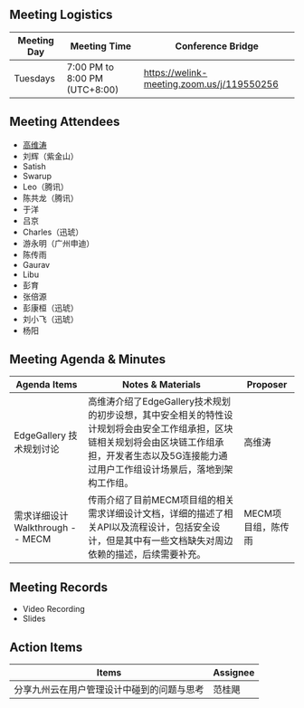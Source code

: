 ## Meeting Logistics

| Meeting Day  |  Meeting Time  | Conference Bridge  |
|---|---|---|
| Tuesdays  | 7:00 PM to 8:00 PM (UTC+8:00)   |  https://welink-meeting.zoom.us/j/119550256 |


## Meeting Attendees
- [高维涛](https://gitee.com/Gao_Victor)
- 刘辉（紫金山）
- Satish
- Swarup
- Leo（腾讯）
- 陈共龙（腾讯）
- 于洋
- 吕京
- Charles（迅琥）
- 游永明（广州申迪）
- 陈传雨
- Gaurav
- Libu
- 彭育
- 张倍源
- 彭康桓（迅琥）
- 刘小飞（迅琥）
- 杨阳

## Meeting Agenda & Minutes
|  Agenda Items  |  Notes & Materials   |  Proposer |
|---|---|---|
|  EdgeGallery 技术规划讨论 |  高维涛介绍了EdgeGallery技术规划的初步设想，其中安全相关的特性设计规划将会由安全工作组承担，区块链相关规划将会由区块链工作组承担，开发者生态以及5G连接能力通过用户工作组设计场景后，落地到架构工作组。  | 高维涛 |
|  需求详细设计Walkthrough -- MECM |  传雨介绍了目前MECM项目组的相关需求详细设计文档，详细的描述了相关API以及流程设计，包括安全设计，但是其中有一些文档缺失对周边依赖的描述，后续需要补充。  | MECM项目组，陈传雨 |


## Meeting Records
- Video Recording
- Slides


## Action Items
|  Items | Assignee   |
|---|---|
| 分享九州云在用户管理设计中碰到的问题与思考  | 范桂飓 |


